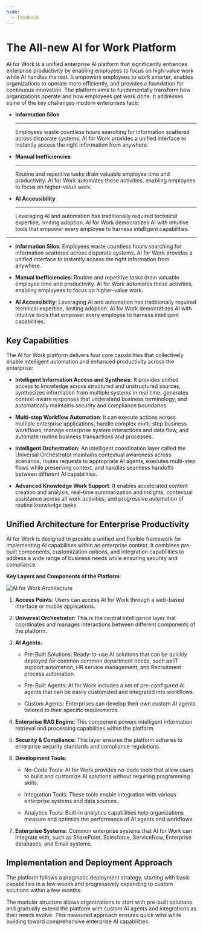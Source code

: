 ```yaml
---
hide:
  - feedback
---
```


# The All-new AI for Work Platform

AI for Work is a unified enterprise AI platform that significantly enhances enterprise productivity by enabling employees to focus on high-value work while AI handles the rest. It empowers employees to work smarter, enables organizations to operate more efficiently, and provides a foundation for continuous innovation. The platform aims to fundamentally transform how organizations operate and how employees get work done. It addresses some of the key challenges modern enterprises face:

<div class="grid cards" markdown>

-   __Information Silos__

    ---

    Employees waste countless hours searching for information scattered across disparate systems. AI for Work provides a unified interface to instantly access the right information from anywhere.
    
</div>

<div class="grid cards" markdown>

-   __Manual Inefficiencies__

    ---

    Routine and repetitive tasks drain valuable employee time and productivity. AI for Work automates these activities, enabling employees to focus on higher-value work.
    
</div>

<div class="grid cards" markdown>

-   __AI Accessibility__

    ---

    Leveraging AI and automation has traditionally required technical expertise, limiting adoption. AI for Work democratizes AI with intuitive tools that empower every employee to harness intelligent capabilities.
    
</div>

<hr>

* **Information Silos**: Employees waste countless hours searching for information scattered across disparate systems. AI for Work provides a unified interface to instantly access the right information from anywhere.   
    
* **Manual Inefficiencies**: Routine and repetitive tasks drain valuable employee time and productivity. AI for Work automates these activities, enabling employees to focus on higher-value work.   
    
* **AI Accessibility**: Leveraging AI and automation has traditionally required technical expertise, limiting adoption. AI for Work democratizes AI with intuitive tools that empower every employee to harness intelligent capabilities.  

## Key Capabilities

The AI for Work platform delivers four core capabilities that collectively enable intelligent automation and enhanced productivity across the enterprise:

* **Intelligent Information Access and Synthesis**: It provides unified access to knowledge across structured and unstructured sources, synthesizes information from multiple systems in real time, generates context-aware responses that understand business terminology, and automatically maintains security and compliance boundaries.

* **Multi-step Workflow Automation**: It can execute actions across multiple enterprise applications, handle complex multi-step business workflows, manage enterprise system interactions and data flow, and automate routine business transactions and processes.

* **Intelligent Orchestration**: An intelligent coordination layer called the Universal Orchestrator maintains contextual awareness across scenarios, routes requests to appropriate AI agents, executes multi-step flows while preserving context, and handles seamless handoffs between different AI capabilities.

* **Advanced Knowledge Work Support**: It enables accelerated content creation and analysis, real-time summarization and insights, contextual assistance across all work activities, and progressive automation of routine knowledge tasks.



## Unified Architecture for Enterprise Productivity

AI for Work is designed to provide a unified and flexible framework for implementing AI capabilities within an enterprise context. It combines pre-built components, customization options, and integration capabilities to address a wide range of business needs while ensuring security and compliance.

**Key Layers and Components of the Platform**:

<img src="../images/ai-for-work-architecture-diagram.svg" alt="AI for Work Architecture" title="AI for Work Architecture" style="border: 0px solid gray; zoom:100%;">


1. **Access Points**: Users can access AI for Work through a web-based interface or mobile applications.   
    
2. **Universal Orchestrator**: This is the central intelligence layer that coordinates and manages interactions between different components of the platform.    
    
3. **AI Agents**:

    * Pre-Built Solutions: Ready-to-use AI solutions that can be quickly deployed for common common department needs, such as IT support automation, HR service management, and Recruitment process automation.
    
    * Pre-Built Agents: AI for Work includes a set of pre-configured AI agents that can be easily customized and integrated into workflows.
    
    * Custom Agents: Enterprises can develop their own custom AI agents tailored to their specific requirements.       

4. **Enterprise RAG Engine**: This component powers intelligent information retrieval and processing capabilities within the platform.
        
5. **Security & Compliance**: This layer ensures the platform adheres to enterprise security standards and compliance regulations.  
    
6. **Development Tools**: 

    * No-Code Tools: AI for Work provides no-code tools that allow users to build and customize AI solutions without requiring programming skills.
    
    * Integration Tools: These tools enable integration with various enterprise systems and data sources.
    
    * Analytics Tools: Built-in analytics capabilities help organizations measure and optimize the performance of AI agents and workflows.   

7. **Enterprise Systems**: Common enterprise systems that AI for Work can integrate with, such as SharePoint, Salesforce, ServiceNow, Enterprise databases, and Email systems.

## Implementation and Deployment Approach

The platform follows a pragmatic deployment strategy, starting with basic capabilities in a few weeks and progressively expanding to custom solutions within a few months. 

The modular structure allows organizations to start with pre-built solutions and gradually extend the platform with custom AI agents and integrations as their needs evolve. This measured approach ensures quick wins while building toward comprehensive enterprise AI capabilities.
